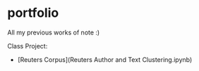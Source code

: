# portfolio
All my previous works of note :)

Class Project: 
- [Reuters Corpus](Reuters Author and Text Clustering.ipynb) 

